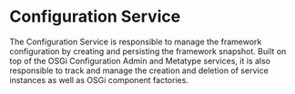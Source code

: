 # Configuration Service

The Configuration Service is responsible to manage the framework configuration by creating and persisting the framework snapshot. Built on top of the OSGi Configuration Admin and Metatype services, it is also responsible to track and manage the creation and deletion of service instances as well as OSGi component factories.